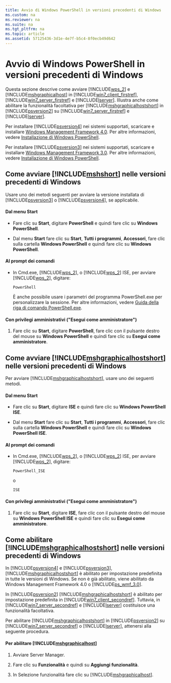```yaml
---
title: Avvio di Windows PowerShell in versioni precedenti di Windows
ms.custom: na
ms.reviewer: na
ms.suite: na
ms.tgt_pltfrm: na
ms.topic: article
ms.assetid: 57125436-3d1e-4e7f-b5c4-8f0ecb49d642
---
```

# Avvio di Windows PowerShell in versioni precedenti di Windows
Questa sezione descrive come avviare [!INCLUDE[wps_2](../Token/wps_2_md.md)] e [!INCLUDE[mshgraphicalhost](../Token/mshgraphicalhost_md.md)] in [!INCLUDE[win7_client_firstref](../Token/win7_client_firstref_md.md)], [!INCLUDE[win7_server_firstref](../Token/win7_server_firstref_md.md)] e [!INCLUDE[lserver](../Token/lserver_md.md)]. Illustra anche come abilitare la funzionalità facoltativa per [!INCLUDE[mshgraphicalhostshort](../Token/mshgraphicalhostshort_md.md)] in [!INCLUDE[psversion2](../Token/psversion2_md.md)] su [!INCLUDE[win7_server_firstref](../Token/win7_server_firstref_md.md)] e [!INCLUDE[lserver](../Token/lserver_md.md)].

Per installare [!INCLUDE[psversion4](../Token/psversion4_md.md)] nei sistemi supportati, scaricare e installare [Windows Management Framework 4.0](http://go.microsoft.com/fwlink/?LinkID=293881). Per altre informazioni, vedere [Installazione di Windows PowerShell](../Topic/Installing-Windows-PowerShell.md).

Per installare [!INCLUDE[psversion3](../Token/psversion3_md.md)] nei sistemi supportati, scaricare e installare [Windows Management Framework 3.0](http://go.microsoft.com/fwlink/?LinkID=240290). Per altre informazioni, vedere [Installazione di Windows PowerShell](../Topic/Installing-Windows-PowerShell.md).

## Come avviare [!INCLUDE[mshshort](../Token/mshshort_md.md)] nelle versioni precedenti di Windows
Usare uno dei metodi seguenti per avviare la versione installata di [!INCLUDE[psversion3](../Token/psversion3_md.md)] o [!INCLUDE[psversion4](../Token/psversion4_md.md)], se applicabile.

#### Dal menu Start

-   Fare clic su **Start**, digitare **PowerShell** e quindi fare clic su **Windows PowerShell**.

-   Dal menu **Start** fare clic su **Start**, **Tutti i programmi**, **Accessori**, fare clic sulla cartella **Windows PowerShell** e quindi fare clic su **Windows PowerShell**.

#### Al prompt dei comandi

-   In Cmd.exe, [!INCLUDE[wps_2](../Token/wps_2_md.md)], o [!INCLUDE[wps_2](../Token/wps_2_md.md)] ISE, per avviare [!INCLUDE[wps_2](../Token/wps_2_md.md)], digitare:

    ```
    PowerShell
    ```

    È anche possibile usare i parametri del programma PowerShell.exe per personalizzare la sessione. Per altre informazioni, vedere [Guida della riga di comando PowerShell.exe](../Topic/PowerShell.exe-Command-Line-Help.md).

#### Con privilegi amministrativi ("Esegui come amministratore")

1.  Fare clic su **Start**, digitare **PowerShell**, fare clic con il pulsante destro del mouse su **Windows PowerShell** e quindi fare clic su **Esegui come amministratore**.

## Come avviare [!INCLUDE[mshgraphicalhostshort](../Token/mshgraphicalhostshort_md.md)] nelle versioni precedenti di Windows
Per avviare [!INCLUDE[mshgraphicalhostshort](../Token/mshgraphicalhostshort_md.md)], usare uno dei seguenti metodi.

#### Dal menu Start

-   Fare clic su **Start**, digitare **ISE** e quindi fare clic su **Windows PowerShell ISE**.

-   Dal menu **Start** fare clic su **Start**, **Tutti i programmi**, **Accessori**, fare clic sulla cartella **Windows PowerShell** e quindi fare clic su **Windows PowerShell ISE**.

#### Al prompt dei comandi

-   In Cmd.exe, [!INCLUDE[wps_2](../Token/wps_2_md.md)], o [!INCLUDE[wps_2](../Token/wps_2_md.md)] ISE, per avviare [!INCLUDE[wps_2](../Token/wps_2_md.md)], digitare:

    ```
    PowerShell_ISE
    ```

    o

    ```
    ISE
    ```

#### Con privilegi amministrativi ("Esegui come amministratore")

1.  Fare clic su **Start**, digitare **ISE**, fare clic con il pulsante destro del mouse su **Windows PowerShell ISE** e quindi fare clic su **Esegui come amministratore**.

## Come abilitare [!INCLUDE[mshgraphicalhostshort](../Token/mshgraphicalhostshort_md.md)] nelle versioni precedenti di Windows
In [!INCLUDE[psversion4](../Token/psversion4_md.md)] e [!INCLUDE[psversion3](../Token/psversion3_md.md)], [!INCLUDE[mshgraphicalhostshort](../Token/mshgraphicalhostshort_md.md)] è abilitato per impostazione predefinita in tutte le versioni di Windows. Se non è già abilitato, viene abilitato da Windows Management Framework 4.0 o [!INCLUDE[ps_wmf_3.0](../Token/ps_wmf_3.0_md.md)].

In [!INCLUDE[psversion2](../Token/psversion2_md.md)] [!INCLUDE[mshgraphicalhostshort](../Token/mshgraphicalhostshort_md.md)] è abilitato per impostazione predefinita in [!INCLUDE[win7_client_secondref](../Token/win7_client_secondref_md.md)]. Tuttavia, in [!INCLUDE[win7_server_secondref](../Token/win7_server_secondref_md.md)] e [!INCLUDE[lserver](../Token/lserver_md.md)] costituisce una funzionalità facoltativa.

Per abilitare [!INCLUDE[mshgraphicalhostshort](../Token/mshgraphicalhostshort_md.md)] in [!INCLUDE[psversion2](../Token/psversion2_md.md)] su [!INCLUDE[win7_server_secondref](../Token/win7_server_secondref_md.md)] o [!INCLUDE[lserver](../Token/lserver_md.md)], attenersi alla seguente procedura.

#### Per abilitare [!INCLUDE[mshgraphicalhost](../Token/mshgraphicalhost_md.md)]

1.  Avviare Server Manager.

2.  Fare clic su **Funzionalità** e quindi su **Aggiungi funzionalità**.

3.  In Selezione funzionalità fare clic su [!INCLUDE[mshgraphicalhost](../Token/mshgraphicalhost_md.md)].



<!--HONumber=Apr16_HO1-->


